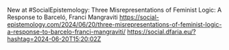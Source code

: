 New at #SocialEpistemology: Three Misrepresentations of Feminist Logic: A Response to Barceló, Franci Mangraviti https://social-epistemology.com/2024/06/20/three-misrepresentations-of-feminist-logic-a-response-to-barcelo-franci-mangraviti/ https://social.dfaria.eu/?hashtag=2024-06-20T15:20:02Z